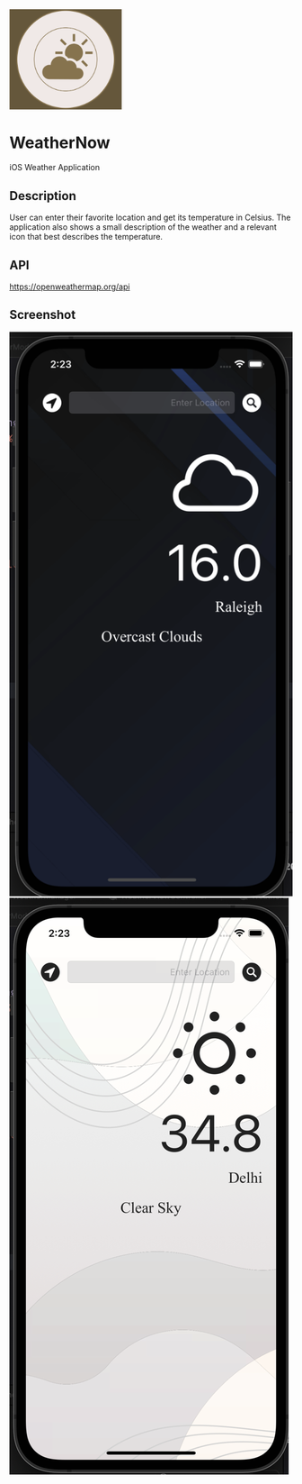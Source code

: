 <img src="readmeImage/WeatherNowLogo.png" width="200"> 

# WeatherNow
iOS Weather Application

## Description
User can enter their favorite location and get its temperature in Celsius. The application also shows a small description of the weather and a relevant icon that best describes the temperature.

## API 
https://openweathermap.org/api

## Screenshot

<img src="readmeImage/darkMode.png" height="50%"> 
<img src="readmeImage/lightMode.png" height="50%"> 

